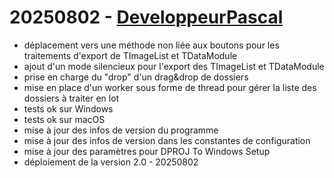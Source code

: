 # 20250802 - [DeveloppeurPascal](https://github.com/DeveloppeurPascal)

* déplacement vers une méthode non liée aux boutons pour les traitements d'export de TImageList et TDataModule
* ajout d'un mode silencieux pour l'export des TImageList et TDataModule
* prise en charge du "drop" d'un drag&drop de dossiers
* mise en place d'un worker sous forme de thread pour gérer la liste des dossiers à traiter en lot
* tests ok sur Windows
* tests ok sur macOS
* mise à jour des infos de version du programme
* mise à jour des infos de version dans les constantes de configuration
* mise à jour des paramètres pour DPROJ To Windows Setup
* déploiement de la version 2.0 - 20250802
